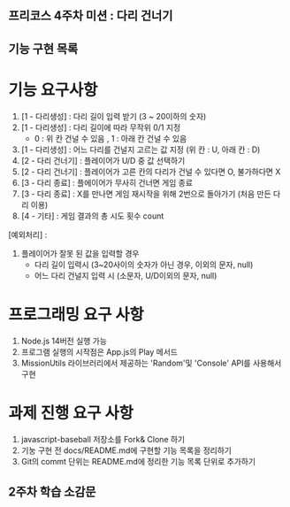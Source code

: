 ## 프리코스 4주차 미션 : 다리 건너기

## 기능 구현 목록

# 기능 요구사항
1. [1 - 다리생성] : 다리 길이 입력 받기 (3 ~ 20이하의 숫자)
2. [1 - 다리생성] : 다리 길이에 따라 무작위 0/1 지정 
    * 0 : 위 칸 건널 수 있음 , 1 : 아래 칸 건널 수 있음 
3. [1 - 다리생성] : 어느 다리를 건널지 고르는 값 지정 (위 칸 : U, 아래 칸 : D)
4. [2 - 다리 건너기] : 플레이어가 U/D 중 값 선택하기
5. [2 - 다리 건너기] : 플레이어가 고른 칸의 다리가 건널 수 있다면 O, 불가하다면 X
6. [3 - 다리 종료] : 플에이어가 무사히 건너면 게임 종료
7. [3 - 다리 종료] : X를 만나면 게임 재시작을 위해 2번으로 돌아가기 (처음 만든 다리 이용)
8. [4 - 기타] : 게임 결과의 총 시도 횟수 count 

[예외처리] : 
1. 플레이어가 잘못 된 값을 입력할 경우 
    * 다리 길이 입력시 (3~20사이의 숫자가 아닌 경우, 이외의 문자, null)
    * 어느 다리 건널지 입력 시 (소문자, U/D이외의 문자, null)

# 프로그래밍 요구 사항 
1. Node.js 14버전 실행 가능 
2. 프로그램 실행의 시작점은 App.js의 Play 메서드 
3. MissionUtils 라이브러리에서 제공하는 'Random'및 'Console' API를 사용해서 구현 

# 과제 진행 요구 사항
1. javascript-baseball 저장소를 Fork& Clone 하기 
2. 기눙 구현 전 docs/README.md에 구현할 기능 목록을 정리하기
3. Git의 commt 단위는 README.md에 정리한 기능 목록 단위로 추가하기

## 2주차 학습 소감문